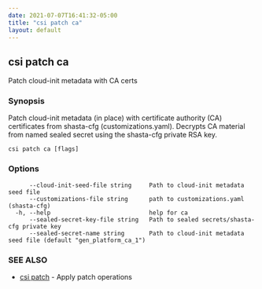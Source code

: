 ```yaml
---
date: 2021-07-07T16:41:32-05:00
title: "csi patch ca"
layout: default
---
```

## csi patch ca

Patch cloud-init metadata with CA certs

### Synopsis


Patch cloud-init metadata (in place) with certificate authority (CA) certificates from
shasta-cfg (customizations.yaml). Decrypts CA material from named sealed secret using the shasta-cfg
private RSA key.

```
csi patch ca [flags]
```

### Options

```
      --cloud-init-seed-file string     Path to cloud-init metadata seed file
      --customizations-file string      path to customizations.yaml (shasta-cfg)
  -h, --help                            help for ca
      --sealed-secret-key-file string   Path to sealed secrets/shasta-cfg private key
      --sealed-secret-name string       Path to cloud-init metadata seed file (default "gen_platform_ca_1")
```

### SEE ALSO

* [csi patch](/commands/csi_patch/)	 - Apply patch operations

